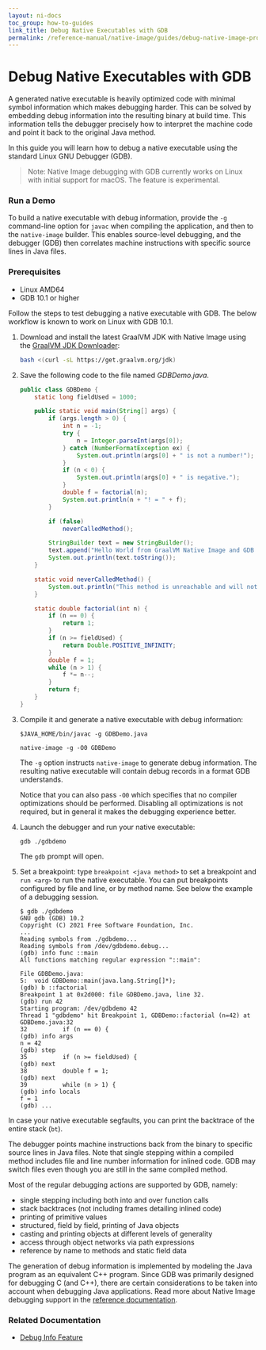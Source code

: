 ```yaml
---
layout: ni-docs
toc_group: how-to-guides
link_title: Debug Native Executables with GDB
permalink: /reference-manual/native-image/guides/debug-native-image-process/
---
```


# Debug Native Executables with GDB

A generated native executable is heavily optimized code with minimal symbol information which makes debugging harder.
This can be solved by embedding debug information into the resulting binary at build time.
This information tells the debugger precisely how to interpret the machine code and point it back to the original Java method.

In this guide you will learn how to debug a native executable using the standard Linux GNU Debugger (GDB).

> Note: Native Image debugging with GDB currently works on Linux with initial support for macOS. The feature is experimental.

### Run a Demo

To build a native executable with debug information, provide the `-g` command-line option for `javac` when compiling the application, and then to the `native-image` builder.
This enables source-level debugging, and the debugger (GDB) then correlates machine instructions with specific source lines in Java files. 

### Prerequisites

- Linux AMD64
- GDB 10.1 or higher

Follow the steps to test debugging a native executable with GDB. The below workflow is known to work on Linux with GDB 10.1.

1. Download and install the latest GraalVM JDK with Native Image using the [GraalVM JDK Downloader](https://github.com/graalvm/graalvm-jdk-downloader):
    ```bash
    bash <(curl -sL https://get.graalvm.org/jdk)
    ``` 

2. Save the following code to the file named _GDBDemo.java_.

    ```java
    public class GDBDemo {
        static long fieldUsed = 1000;

        public static void main(String[] args) {
            if (args.length > 0) {
                int n = -1;
                try {
                    n = Integer.parseInt(args[0]);
                } catch (NumberFormatException ex) {
                    System.out.println(args[0] + " is not a number!");
                }
                if (n < 0) {
                    System.out.println(args[0] + " is negative.");
                }
                double f = factorial(n);
                System.out.println(n + "! = " + f);
            } 

            if (false)
                neverCalledMethod();

            StringBuilder text = new StringBuilder();
            text.append("Hello World from GraalVM Native Image and GDB in Java.\n");
            System.out.println(text.toString());
        }

        static void neverCalledMethod() {
            System.out.println("This method is unreachable and will not be included in the native executable.");
        }

        static double factorial(int n) {
            if (n == 0) {
                return 1;
            }
            if (n >= fieldUsed) {
                return Double.POSITIVE_INFINITY;
            }
            double f = 1;
            while (n > 1) {
                f *= n--;
            }
            return f;
        }
    }
    ```

3. Compile it and generate a native executable with debug information:

    ```shell 
    $JAVA_HOME/bin/javac -g GDBDemo.java
    ```
    ```shell
    native-image -g -O0 GDBDemo
    ```
    The `-g` option instructs `native-image` to generate debug information. The resulting native executable will contain debug records in a format GDB understands.

    Notice that you can also pass `-O0` which specifies that no compiler optimizations should be performed. Disabling all optimizations is not required, but in general it makes the debugging experience better.

4. Launch the debugger and run your native executable:

    ```shell
    gdb ./gdbdemo
    ```
    The `gdb` prompt will open.
 
5. Set a breakpoint: type `breakpoint <java method>` to set a breakpoint and `run <arg>` to run the native executable. You can put breakpoints configured by file and line, or by method name. See below the example of a debugging session.

    ```shell
    $ gdb ./gdbdemo
    GNU gdb (GDB) 10.2
    Copyright (C) 2021 Free Software Foundation, Inc.
    ...
    Reading symbols from ./gdbdemo...
    Reading symbols from /dev/gdbdemo.debug...
    (gdb) info func ::main
    All functions matching regular expression "::main":

    File GDBDemo.java:
    5:	void GDBDemo::main(java.lang.String[]*);
    (gdb) b ::factorial
    Breakpoint 1 at 0x2d000: file GDBDemo.java, line 32.
    (gdb) run 42
    Starting program: /dev/gdbdemo 42
    Thread 1 "gdbdemo" hit Breakpoint 1, GDBDemo::factorial (n=42) at GDBDemo.java:32
    32	        if (n == 0) {
    (gdb) info args
    n = 42
    (gdb) step
    35	        if (n >= fieldUsed) {
    (gdb) next
    38	        double f = 1;
    (gdb) next
    39	        while (n > 1) {
    (gdb) info locals
    f = 1
    (gdb) ...
    ```

     
In case your native executable segfaults, you can print the backtrace of the entire stack (`bt`).

The debugger points machine instructions back from the binary to specific source lines in Java files. Note that single stepping within a compiled method includes file and line number information for inlined code. GDB may switch files even though you are still in the same compiled method.

Most of the regular debugging actions are supported by GDB, namely:

  - single stepping including both into and over function calls
  - stack backtraces (not including frames detailing inlined code)
  - printing of primitive values
  - structured, field by field, printing of Java objects
  - casting and printing objects at different levels of generality
  - access through object networks via path expressions
  - reference by name to methods and static field data

The generation of debug information is implemented by modeling the Java program as an equivalent C++ program. Since GDB was primarily designed for debugging C (and C++), there are certain considerations to be taken into account when debugging Java applications. 
Read more about Native Image debugging support in the [reference documentation](../DebugInfo.md#special-considerations-for-debugging-java-from-gdb).

### Related Documentation

- [Debug Info Feature](../DebugInfo.md)